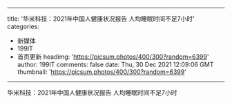 
---
title: '华米科技：2021年中国人健康状况报告 人均睡眠时间不足7小时'
categories: 
 - 新媒体
 - 199IT
 - 首页更新
headimg: 'https://picsum.photos/400/300?random=6399'
author: 199IT
comments: false
date: Thu, 30 Dec 2021 12:09:06 GMT
thumbnail: 'https://picsum.photos/400/300?random=6399'
---

<div>   
华米科技：2021年中国人健康状况报告 人均睡眠时间不足7小时  
</div>
            
